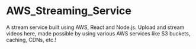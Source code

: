 # AWS_Streaming_Service

A stream service built using AWS, React and Node.js.
Upload and stream videos here, made possible by using various AWS services like S3 buckets, caching, CDNs, etc.!

